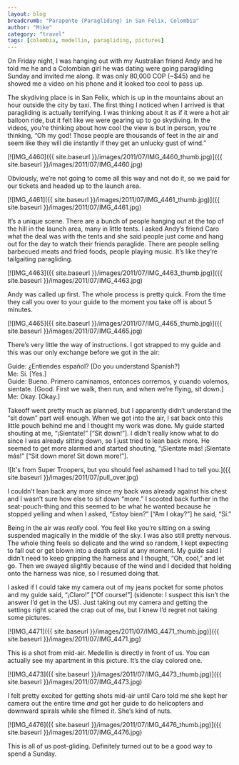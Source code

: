 ```yaml
---
layout: blog
breadcrumb: "Parapente (Paragliding) in San Felix, Colombia"
author: "Mike"
category: "travel"
tags: [colombia, medellin, paragliding, pictures]
---
```


On Friday night, I was hanging out with my Australian friend Andy and he told me he and a Colombian girl he was dating were going paragliding Sunday and invited me along. It was only 80,000 COP (~$45) and he showed me a video on his phone and it looked too cool to pass up.

The skydiving place is in San Felix, which is up in the mountains about an hour outside the city by taxi. The first thing I noticed when I arrived is that paragliding is actually terrifying. I was thinking about it as if it were a hot air balloon ride, but it felt like we were gearing up to go skydiving. In the videos, you’re thinking about how cool the view is but in person, you’re thinking, “Oh my god! Those people are thousands of feet in the air and seem like they will die instantly if they get an unlucky gust of wind.”

[![IMG_4460]({{ site.baseurl }}/images/2011/07/IMG_4460_thumb.jpg)]({{ site.baseurl }}/images/2011/07/IMG_4460.jpg)

Obviously, we’re not going to come all this way and not do it, so we paid for our tickets and headed up to the launch area.

[![IMG_4461]({{ site.baseurl }}/images/2011/07/IMG_4461_thumb.jpg)]({{ site.baseurl }}/images/2011/07/IMG_4461.jpg)

It’s a unique scene. There are a bunch of people hanging out at the top of the hill in the launch area, many in little tents. I asked Andy’s friend Caro what the deal was with the tents and she said people just come and hang out for the day to watch their friends paraglide. There are people selling barbecued meats and fried foods, people playing music. It’s like they’re tailgaiting paragliding.

[![IMG_4463]({{ site.baseurl }}/images/2011/07/IMG_4463_thumb.jpg)]({{ site.baseurl }}/images/2011/07/IMG_4463.jpg)

Andy was called up first. The whole process is pretty quick. From the time they call you over to your guide to the moment you take off is about 5 minutes.

[![IMG_4465]({{ site.baseurl }}/images/2011/07/IMG_4465_thumb.jpg)]({{ site.baseurl }}/images/2011/07/IMG_4465.jpg)

There’s very little the way of instructions. I got strapped to my guide and this was our only exchange before we got in the air:

Guide: ¿Entiendes español? [Do you understand Spanish?]<br/>
Me: Sí. [Yes.]<br/>
Guide: Bueno. Primero caminamos, entonces corremos, y cuando volemos, sientate. [Good. First we walk, then run, and when we’re flying, sit down.]<br/>
Me: Okay. [Okay.]

Takeoff went pretty much as planned, but I apparently didn’t understand the “sit down” part well enough. When we got into the air, I sat back onto this little pouch behind me and I thought my work was done. My guide started shouting at me, “¡Sientate!” [“Sit down!”]. I didn’t really know what to do since I was already sitting down, so I just tried to lean back more. He seemed to get more alarmed and started shouting, “¡Sientate más! ¡Sientate más!” [“Sit down more! Sit down more!”].

![It's from Super Troopers, but you should feel ashamed I had to tell you.]({{ site.baseurl }}/images/2011/07/pull_over.jpg)

I couldn’t lean back any more since my back was already against his chest and I wasn’t sure how else to sit down “more.” I scooted back further in the seat-pouch-thing and this seemed to be what he wanted because he stopped yelling and when I asked, “Estoy bien?” [“Am I okay?”] he said, “Sí.”

Being in the air was *really* cool. You feel like you’re sitting on a swing suspended magically in the middle of the sky. I was also still pretty nervous. The whole thing feels so delicate and the wind so random, I kept expecting to fall out or get blown into a death spiral at any moment. My guide said I didn’t need to keep gripping the harness and I thought, “Oh, cool,” and let go. Then we swayed slightly because of the wind and I decided that holding onto the harness was nice, so I resumed doing that.

I asked if I could take my camera out of my jeans pocket for some photos and my guide said, “¡Claro!” [“Of course!”] (sidenote: I suspect this isn’t the answer I’d get in the US). Just taking out my camera and getting the settings right scared the crap out of me, but I knew I’d regret not taking some pictures.

[![IMG_4471]({{ site.baseurl }}/images/2011/07/IMG_4471_thumb.jpg)]({{ site.baseurl }}/images/2011/07/IMG_4471.jpg)

This is a shot from mid-air. Medellin is directly in front of us. You can actually see my apartment in this picture. It’s the clay colored one.

[![IMG_4473]({{ site.baseurl }}/images/2011/07/IMG_4473_thumb.jpg)]({{ site.baseurl }}/images/2011/07/IMG_4473.jpg)

I felt pretty excited for getting shots mid-air until Caro told me she kept her camera out the entire time *and* got her guide to do helicopters and downward spirals while she filmed it. She’s kind of nuts.

[![IMG_4476]({{ site.baseurl }}/images/2011/07/IMG_4476_thumb.jpg)]({{ site.baseurl }}/images/2011/07/IMG_4476.jpg)

This is all of us post-gliding. Definitely turned out to be a good way to spend a Sunday.